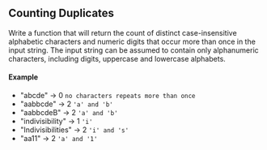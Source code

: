 ## Counting Duplicates

Write a function that will return the count of distinct case-insensitive alphabetic characters and numeric digits that occur more than once in the input string. The input string can be assumed to contain only alphanumeric characters, including digits, uppercase and lowercase alphabets.

#### Example

* "abcde" -> 0  ``` no characters repeats more than once ```
* "aabbcde" -> 2 ``` 'a' and 'b' ```
* "aabbcdeB" -> 2 ``` 'a' and 'b' ```
* "indivisibility" -> 1 ``` 'i' ```
* "Indivisibilities" -> 2 ``` 'i' and 's' ```
* "aa11" -> 2 ``` 'a' and '1' ```
